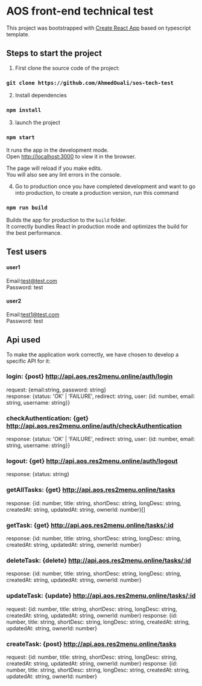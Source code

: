 # AOS front-end technical test

This project was bootstrapped with [Create React App](https://github.com/facebook/create-react-app) based on typescript template.

## Steps to start the project

1) First clone the source code of the project:
### `git clone https://github.com/AhmedOuali/sos-tech-test`


2) Install dependencies
### `npm install`

3) launch the project
### `npm start`

It runs the app in the development mode.\
Open [http://localhost:3000](http://localhost:3000) to view it in the browser.

The page will reload if you make edits.\
You will also see any lint errors in the console.

4)  Go to production
once you have completed development and want to go into production, to create a production version, run this command
### `npm run build`
Builds the app for production to the `build` folder.\
It correctly bundles React in production mode and optimizes the build for the best performance.

## Test users
#### user1  
Email:test@test.com  
Password: test

#### user2
Email:test1@test.com  
Password: test

## Api used
To make the application work correctly, we have chosen to develop a specific API for it:
### login: {post} http://api.aos.res2menu.online/auth/login
request: {email:string, password: string}  
response: {status: 'OK' | 'FAILURE', redirect: string, user: {id: number, email: string, username: string}}

### checkAuthentication: {get} http://api.aos.res2menu.online/auth/checkAuthentication
response: {status: 'OK' | 'FAILURE', redirect: string, user: {id: number, email: string, username: string}}

### logout: {get} http://api.aos.res2menu.online/auth/logout 
response: {status: string}

### getAllTasks: {get} http://api.aos.res2menu.online/tasks
response: {id: number, title: string, shortDesc: string, longDesc: string, createdAt: string, updatedAt: string, ownerId: number}[]

### getTask: {get} http://api.aos.res2menu.online/tasks/:id
response: {id: number, title: string, shortDesc: string, longDesc: string, createdAt: string, updatedAt: string, ownerId: number}

### deleteTask: {delete} http://api.aos.res2menu.online/tasks/:id
response: {id: number, title: string, shortDesc: string, longDesc: string, createdAt: string, updatedAt: string, ownerId: number}

### updateTask: {update} http://api.aos.res2menu.online/tasks/:id
request: {id: number, title: string, shortDesc: string, longDesc: string, createdAt: string, updatedAt: string, ownerId: number}
response: {id: number, title: string, shortDesc: string, longDesc: string, createdAt: string, updatedAt: string, ownerId: number}

### createTask: {post} http://api.aos.res2menu.online/tasks
request: {id: number, title: string, shortDesc: string, longDesc: string, createdAt: string, updatedAt: string, ownerId: number}
response: {id: number, title: string, shortDesc: string, longDesc: string, createdAt: string, updatedAt: string, ownerId: number}


